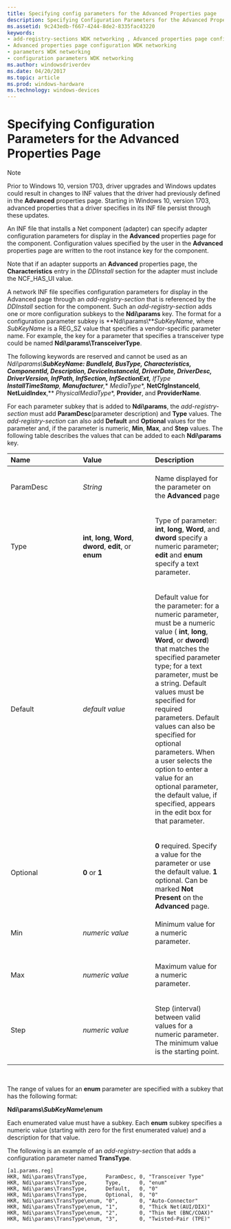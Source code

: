 ```yaml
---
title: Specifying config parameters for the Advanced Properties page
description: Specifying Configuration Parameters for the Advanced Properties Page
ms.assetid: 9c243edb-f667-4244-8de2-8335fac43220
keywords:
- add-registry-sections WDK networking , Advanced properties page configuration
- Advanced properties page configuration WDK networking
- parameters WDK networking
- configuration parameters WDK networking
ms.author: windowsdriverdev
ms.date: 04/20/2017
ms.topic: article
ms.prod: windows-hardware
ms.technology: windows-devices
---
```


# Specifying Configuration Parameters for the Advanced Properties Page

> [!NOTE]
> Prior to Windows 10, version 1703, driver upgrades and Windows updates could result in changes to INF values that the driver had previously defined in the **Advanced** properties page.
> Starting in Windows 10, version 1703, advanced properties that a driver specifies in its INF file persist through these updates.



An INF file that installs a Net component (adapter) can specify adapter configuration parameters for display in the **Advanced** properties page for the component. Configuration values specified by the user in the **Advanced** properties page are written to the root instance key for the component.

Note that if an adapter supports an **Advanced** properties page, the **Characteristics** entry in the *DDInstall* section for the adapter must include the NCF\_HAS\_UI value.

A network INF file specifies configuration parameters for display in the Advanced page through an *add-registry-section* that is referenced by the *DDInstall* section for the component. Such an *add-registry-section* adds one or more configuration subkeys to the **Ndi\\params** key. The format for a configuration parameter subkey is **Ndi\\params\\***SubKeyName*, where *SubKeyName* is a REG\_SZ value that specifies a vendor-specific parameter name. For example, the key for a parameter that specifies a transceiver type could be named **Ndi\\params\\TransceiverType**.

The following keywords are reserved and cannot be used as an **Ndi\\params\\***SubKeyName*: **BundleId**, **BusType**, **Characteristics**, **ComponentId**, **Description**, **DeviceInstanceId**, **DriverDate**, **DriverDesc**, **DriverVersion**, **InfPath**, **InfSection**, **InfSectionExt**,** *IfType** **InstallTimeStamp**, **Manufacturer**,** *MediaType**, **NetCfgInstanceId**, **NetLuidIndex**,** *PhysicalMediaType**, **Provider**, and **ProviderName**.

For each parameter subkey that is added to **Ndi\\params**, the *add-registry-section* must add **ParamDesc**(parameter description) and **Type** values. The *add-registry-section* can also add **Default** and **Optional** values for the parameter and, if the parameter is numeric, **Min**, **Max**, and **Step** values. The following table describes the values that can be added to each **Ndi\\params** key.

<table>
<colgroup>
<col width="33%" />
<col width="33%" />
<col width="33%" />
</colgroup>
<thead>
<tr class="header">
<th align="left">Name</th>
<th align="left">Value</th>
<th align="left">Description</th>
</tr>
</thead>
<tbody>
<tr class="odd">
<td align="left"><p>ParamDesc</p></td>
<td align="left"><p><em>String</em></p></td>
<td align="left"><p>Name displayed for the parameter on the <strong>Advanced</strong> page</p></td>
</tr>
<tr class="even">
<td align="left"><p>Type</p></td>
<td align="left"><p><strong>int</strong>, <strong>long</strong>, <strong>Word</strong>, <strong>dword</strong>, <strong>edit</strong>, or <strong>enum</strong></p></td>
<td align="left"><p>Type of parameter: <strong>int</strong>, <strong>long</strong>, <strong>Word</strong>, and <strong>dword</strong> specify a numeric parameter; <strong>edit</strong> and <strong>enum</strong> specify a text parameter.</p></td>
</tr>
<tr class="odd">
<td align="left"><p>Default</p></td>
<td align="left"><p><em>default value</em></p></td>
<td align="left"><p>Default value for the parameter: for a numeric parameter, must be a numeric value ( <strong>int</strong>, <strong>long</strong>, <strong>Word</strong>, or <strong>dword</strong>) that matches the specified parameter type; for a text parameter, must be a string. Default values must be specified for required parameters. Default values can also be specified for optional parameters. When a user selects the option to enter a value for an optional parameter, the default value, if specified, appears in the edit box for that parameter.</p></td>
</tr>
<tr class="even">
<td align="left"><p>Optional</p></td>
<td align="left"><p><strong>0</strong> or <strong>1</strong></p></td>
<td align="left"><p></p>
<strong>0</strong> required. Specify a value for the parameter or use the default value.
<strong>1</strong> optional. Can be marked <strong>Not Present</strong> on the <strong>Advanced</strong> page.</td>
</tr>
<tr class="odd">
<td align="left"><p>Min</p></td>
<td align="left"><p><em>numeric value</em></p></td>
<td align="left"><p>Minimum value for a numeric parameter.</p></td>
</tr>
<tr class="even">
<td align="left"><p>Max</p></td>
<td align="left"><p><em>numeric value</em></p></td>
<td align="left"><p>Maximum value for a numeric parameter.</p></td>
</tr>
<tr class="odd">
<td align="left"><p>Step</p></td>
<td align="left"><p><em>numeric value</em></p></td>
<td align="left"><p>Step (interval) between valid values for a numeric parameter. The minimum value is the starting point.</p></td>
</tr>
</tbody>
</table>

 

The range of values for an **enum** parameter are specified with a subkey that has the following format:

**Ndi\\params\\***SubKeyName***\\enum**

Each enumerated value must have a subkey. Each **enum** subkey specifies a numeric value (starting with zero for the first enumerated value) and a description for that value.

The following is an example of an *add-registry-section* that adds a configuration parameter named **TransType**.

```
[a1.params.reg]
HKR, Ndi\params\TransType,      ParamDesc, 0, "Transceiver Type"
HKR, Ndi\params\TransType,      Type,      0, "enum"
HKR, Ndi\params\TransType,      Default,   0, "0"
HKR, Ndi\params\TransType,      Optional,  0, "0"
HKR, Ndi\params\TransType\enum, "0",       0, "Auto-Connector"
HKR, Ndi\params\TransType\enum, "1",       0, "Thick Net(AUI/DIX)"
HKR, Ndi\params\TransType\enum, "2",       0, "Thin Net (BNC/COAX)"
HKR, Ndi\params\TransType\enum, "3",       0, "Twisted-Pair (TPE)"
```

 

 





